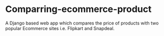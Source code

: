 # Comparring-ecommerce-product
A Django based web app which compares the price of products with two popular Ecommerce sites i.e. Flipkart and Snapdeal.
